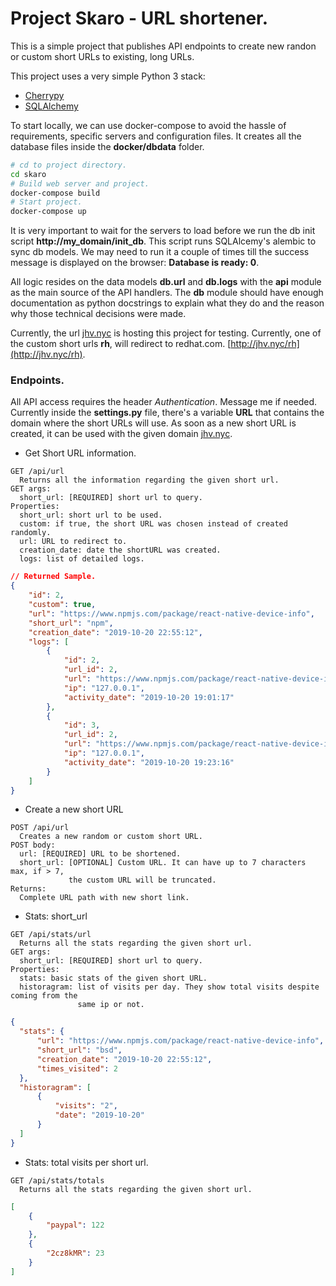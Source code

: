 # Project Skaro - URL shortener.

This is a simple project that publishes API endpoints to create new randon or custom short URLs to existing, long URLs.

This project uses a very simple Python 3 stack:
* [Cherrypy](https://cherrypy.org)
* [SQLAlchemy](https://sqlalchemy.org)

To start locally, we can use docker-compose to avoid the hassle of requirements, specific servers and configuration files. It creates all the database files inside the **docker/dbdata** folder.

```bash
# cd to project directory.
cd skaro
# Build web server and project.
docker-compose build
# Start project.
docker-compose up
```

It is very important to wait for the servers to load before we run the db init script **http://my_domain/init_db**. This script runs SQLAlcemy's alembic to sync db models. We may need to run it a couple of times till the success message is displayed on the browser: **Database is ready: 0**.

All logic resides on the data models **db.url** and **db.logs** with the **api** module as the main source of the API handlers. The **db** module should have enough documentation as python docstrings to explain what they do and the reason why those technical decisions were made. 

Currently, the url [jhv.nyc](https://jhv.nyc) is hosting this project for testing. Currently, one of the custom short urls **rh**, will redirect to redhat.com. [http://jhv.nyc/rh](http://jhv.nyc/rh).

### Endpoints.

All API access requires the header *Authentication*. Message me if needed. Currently inside the **settings.py** file, there's a variable **URL** that contains the domain where the short URLs will use. As soon as a new short URL is created, it can be used with the given domain [jhv.nyc](https://jhv.nyc).

* Get Short URL information.
```
GET /api/url
  Returns all the information regarding the given short url.
GET args: 
  short_url: [REQUIRED] short url to query.
Properties:
  short_url: short url to be used.
  custom: if true, the short URL was chosen instead of created randomly.
  url: URL to redirect to.
  creation_date: date the shortURL was created.
  logs: list of detailed logs.
```
```json
// Returned Sample.
{
    "id": 2,
    "custom": true,
    "url": "https://www.npmjs.com/package/react-native-device-info",
    "short_url": "npm",
    "creation_date": "2019-10-20 22:55:12",
    "logs": [
        {
            "id": 2,
            "url_id": 2,
            "url": "https://www.npmjs.com/package/react-native-device-info",
            "ip": "127.0.0.1",
            "activity_date": "2019-10-20 19:01:17"
        },
        {
            "id": 3,
            "url_id": 2,
            "url": "https://www.npmjs.com/package/react-native-device-info",
            "ip": "127.0.0.1",
            "activity_date": "2019-10-20 19:23:16"
        }
    ]
}
```
* Create a new short URL
```
POST /api/url
  Creates a new random or custom short URL.
POST body: 
  url: [REQUIRED] URL to be shortened. 
  short_url: [OPTIONAL] Custom URL. It can have up to 7 characters max, if > 7, 
             the custom URL will be truncated.
Returns:
  Complete URL path with new short link.
```
* Stats: short_url
```
GET /api/stats/url
  Returns all the stats regarding the given short url.
GET args: 
  short_url: [REQUIRED] short url to query.
Properties:
  stats: basic stats of the given short URL.
  historagram: list of visits per day. They show total visits despite coming from the
               same ip or not.
  ```
  ```json
  {
    "stats": {
        "url": "https://www.npmjs.com/package/react-native-device-info",
        "short_url": "bsd",
        "creation_date": "2019-10-20 22:55:12",
        "times_visited": 2
    },
    "historagram": [
        {
            "visits": "2",
            "date": "2019-10-20"
        }
    ]
}
```
* Stats: total visits per short url.
```
GET /api/stats/totals
  Returns all the stats regarding the given short url.
```
```json
[
    {
        "paypal": 122
    },
    {
        "2cz8kMR": 23
    }
]
```
